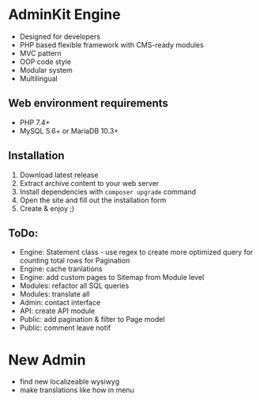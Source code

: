 # AdminKit Engine
* Designed for developers
* PHP based flexible framework with CMS-ready modules
* MVC pattern
* OOP code style
* Modular system
* Multilingual

## Web environment requirements
* PHP 7.4+
* MySQL 5.6+ or MariaDB 10.3+

## Installation
1. Download latest release
2. Extract archive content to your web server
3. Install dependencies with `composer upgrade` command
4. Open the site and fill out the installation form
5. Create & enjoy ;)

## ToDo:
* Engine: Statement class - use regex to create more optimized query for counting total rows for Pagination
* Engine: cache tranlations
* Engine: add custom pages to Sitemap from Module level
* Modules: refactor all SQL queries
* Modules: translate all
* Admin: contact interface
* API: create API module
* Public: add pagination & filter to Page model
* Public: comment leave notif

# New Admin
* find new localizeable wysiwyg
* make translations like how in menu
